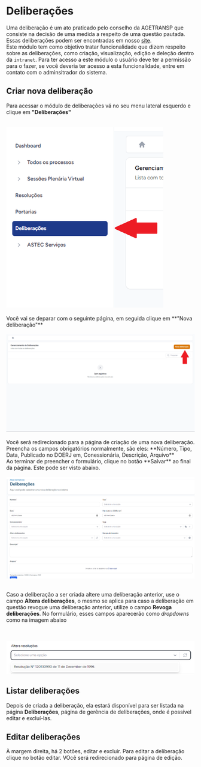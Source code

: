 # Deliberações

Uma deliberação é um ato praticado pelo conselho da AGETRANSP que consiste na decisão de uma medida a respeito de uma
questão pautada.
Essas deliberações podem ser encontradas em nosso [site](http://www.agetransp.rj.gov.br/deliberacoes).
<br>Este módulo tem como objetivo tratar funcionalidade que dizem respeito sobre as deliberações, como criação,
visualização, edição e deleção dentro da `intranet`. Para ter acesso a este módulo o usuário deve ter a permissão para o
fazer, se você deveria ter acesso a esta funcionalidade, entre em contato com o adminsitrador do sistema.

## Criar nova deliberação

Para acessar o módulo de deliberações vá no seu menu lateral esquerdo e clique em **"Deliberações"**
<br>
<br>

<img src='images%2Fdeliberacao-menu.png' id="1" class="first" onclick="handleZoomInZoomOut(this.id)">

<br>
<br>
Você vai se deparar com o seguinte página, em seguida clique em **"Nova deliberação"**
<br>
<br>

<img src ='images%2Fnova-deliberacao.png' id="2" onclick="handleZoomInZoomOut(this.id)">

<br>
<br>
Você será redirecionado para a página de criação de uma nova deliberação. Preencha os campos obrigatórios normalmente,
são eles: **Número, Tipo, Data, Publicado no DOERJ em, Conessionária, Descrição, Arquivo**
<br>Ao terminar de preencher o formulário, clique no botão **Salvar** ao final da
página. Este pode ser visto abaixo.
<br>
<br>

<img src='images%2Fcriar-deliberacao.png' id="3" onclick="handleZoomInZoomOut(this.id)">

<br>
<br>

Caso a deliberação a ser criada altere uma deliberação anterior, use o campo **Altera deliberações**, o mesmo se aplica
para caso a deliberação em questão revogue uma deliberação anterior, utilize o campo **Revoga deliberações**. No
formulário, esses campos aparecerão como *dropdowns* como na imagem abaixo

<br>
<br>

<img src="images%2Faltera-deliberacoes.png" id="4" onclick="handleZoomInZoomOut(this.id)">


## Listar deliberações

Depois de criada a deliberação, ela estará disponível para ser listada na página **Deliberações**, página de gerência de
deliberações, onde é possível editar e excluí-las.

## Editar deliberações

À margem direita, há 2 botões, editar e excluir. Para editar a deliberação clique no botão editar. VOcê será
redirecionado para página de edição.

